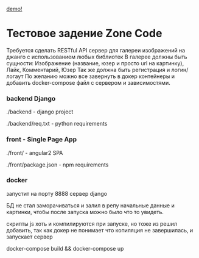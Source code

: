 
[demo!](https://agestart.ru/zen_code/)

# Тестовое задение Zone Code
Требуется сделать RESTful API сервер для галереи изображений на джанго с использованием любых библиотек
В галерее должны быть сущности: Изображение (название, юзер и просто url на картинку), Лайк, Комментарий, Юзер
Так же должна быть регистрация и логин/логаут
По желанию можно все завернуть в докер контейнеры и добавить docker-compose файл с сервером и зависимостями.


### backend Django
./backend - django project

./backend/req.txt - python requirements

### front - Single Page App

./front/ - angular2 SPA

./front/package.json - npm requirements

### docker
запустит на порту 8888 сервер django

БД не стал заморачиваться и залил в репу начальные данные и картинки,
чтобы после запуска можно было что то увидеть.

скрипты js хоть и компилируются при запуске, но тоже из решил добавить,
так как докер не понимает что копиляция не завершилась, и запускает сервер

docker-compose build && docker-compose up
